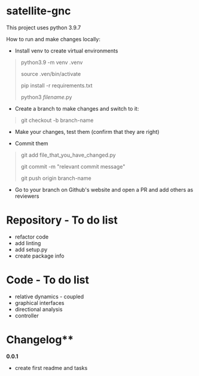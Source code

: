 # satellite-gnc

This project uses python 3.9.7

How to run and make changes locally:

- Install venv to create virtual environments
> python3.9 -m venv .venv
>
> source .ven/bin/activate
>
> pip install -r requirements.txt
>
> python3 <em>filename</em>.py

- Create a branch to make changes and switch to it:
> git checkout -b branch-name

- Make your changes, test them (confirm that they are right)

- Commit them
> git add file_that_you_have_changed.py
>
> git commit -m "relevant commit message"
>
> git push origin branch-name

- Go to your branch on Github's website and open a PR and add others as reviewers

# Repository - To do list

- refactor code
- add linting
- add setup.py
- create package info


# Code - To do list

- relative dynamics - coupled
- graphical interfaces
- directional analysis
- controller


# Changelog**

**0.0.1**
- create first readme and tasks
